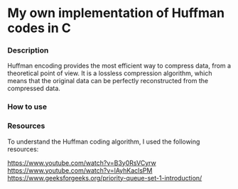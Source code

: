 # My own implementation of Huffman codes in C

### Description
Huffman encoding provides the most efficient way to compress data, from a theoretical point of view. It is a lossless compression algorithm, which means that the original data can be perfectly reconstructed from the compressed data.

### How to use

### Resources
To understand the Huffman coding algorithm, I used the following resources:

https://www.youtube.com/watch?v=B3y0RsVCyrw
https://www.youtube.com/watch?v=lAyhKaclsPM
https://www.geeksforgeeks.org/priority-queue-set-1-introduction/